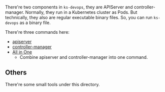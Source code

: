 There're two components in `ks-devops`, they are APIServer and controller-manager.
Normally, they run in a Kubernetes cluster as Pods. But technically, they also are
regular executable binary files. So, you can run `ks-devops` as a binary file.

There're three commands here:

* [apiserver](apiserver)
* [controller-manager](controller)
* [All in One](allinone)
    * Combine apiserver and controller-manager into one command.

## Others

There're some small tools under this directory.
